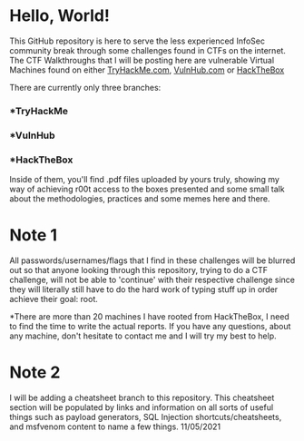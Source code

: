 # Hello, World!

This GitHub repository is here to serve the less experienced InfoSec community break through some challenges found in CTFs on the internet. The CTF Walkthroughs that I will be posting here are vulnerable Virtual Machines found on either [TryHackMe.com](https://tryhackme.com), [VulnHub.com](https://vulnhub.com) or [HackTheBox](https://hackthebox.eu) 


There are currently only three branches: 
### *TryHackMe 
### *VulnHub
### *HackTheBox
Inside of them, you'll find .pdf files uploaded by yours truly, showing my way of achieving r00t access to the boxes presented and some small talk about the methodologies, practices and some memes here and there.

# Note 1
All passwords/usernames/flags that I find in these challenges will be blurred out so that anyone looking through this repository, trying to do a CTF challenge, will not be able to 'continue' with their respective challenge since they will literally still have to do the hard  work of typing stuff up in order achieve their goal: root.

*There are more than 20 machines I have rooted from HackTheBox, I need to find the time to write the actual reports. If you have any questions, about any machine, don't hesitate to contact me and I will try my best to help.

# Note 2
I will be adding a cheatsheet branch to this repository. This cheatsheet section will be populated by links and information on all sorts of useful things such as payload generators, SQL Injection shortcuts/cheatsheets, and msfvenom content to name a few things. 11/05/2021
